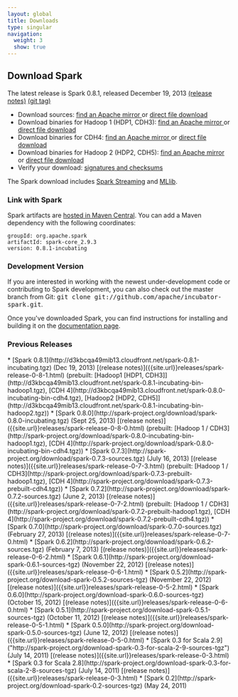```yaml
---
layout: global
title: Downloads
type: singular
navigation:
  weight: 3
  show: true
---
```


## Download Spark
The latest release is Spark 0.8.1, released December 19, 2013 [(release notes)]({{site.url}}releases/spark-release-0-8-1.html) [(git tag)](https://git-wip-us.apache.org/repos/asf?p=incubator-spark.git;a=tag;h=c5167141dcc3facd053778caa9dc795bc180026a)

* Download sources: 
<a href="http://www.apache.org/dyn/closer.cgi/incubator/spark/spark-0.8.1-incubating/spark-0.8.1-incubating.tgz" onClick="trackOutboundLink(this, 'Release Downlaod Links', 'apache_spark-0.8.1-incubating.tgz'); return false;"> find an Apache mirror </a>
or
<a href="http://d3kbcqa49mib13.cloudfront.net/spark-0.8.1-incubating.tgz" onClick="trackOutboundLink(this, 'Release Download Links', 'cloudfront_spark-0.8.1-incubating.tgz'); return false;"> direct file download </a>
* Download binaries for Hadoop 1 (HDP1, CDH3):
<a href="http://www.apache.org/dyn/closer.cgi/incubator/spark/spark-0.8.1-incubating/spark-0.8.1-incubating-bin-hadoop1.tgz" onClick="trackOutboundLink(this, 'Release Download Links', 'apache_spark-0.8.1-incubating-bin-hadoop1.tgz'); return false;"> find an Apache mirror </a>
or
<a href="http://d3kbcqa49mib13.cloudfront.net/spark-0.8.1-incubating-bin-hadoop1.tgz" onClick="trackOutboundLink(this, 'Release Download Links', 'cloudfront_spark-0.8.1-incubating-bin-hadoop1.tgz'); return false;"> direct file download </a>
* Download binaries for CDH4: 
<a href="http://www.apache.org/dyn/closer.cgi/incubator/spark/spark-0.8.1-incubating/spark-0.8.1-incubating-bin-cdh4.tgz" onClick="trackOutboundLink(this, 'Release Download Links', 'apache_spark-0.8.1-incubating-bin-cdh4.tgz'); return false;"> find an Apache mirror </a>
or 
<a href="http://d3kbcqa49mib13.cloudfront.net/spark-0.8.1-incubating-bin-cdh4.tgz" onClick="trackOutboundLink(this, 'Release Download Links', 'cloudfront_spark-0.8.1-incubating-bin-cdh4.tgz'); return false;"> direct file download </a>
* Download binaries for Hadoop 2 (HDP2, CDH5): 
<a href="http://www.apache.org/dyn/closer.cgi/incubator/spark/spark-0.8.1-incubating/spark-0.8.1-incubating-bin-hadoop2.tgz" onClick="trackOutboundLink(this, 'Release Download Links', 'apache_spark-0.8.1-incubating-bin-hadoop2.tgz'); return false;"> find an Apache mirror </a>
or 
<a href="http://d3kbcqa49mib13.cloudfront.net/spark-0.8.1-incubating-bin-hadoop2.tgz" onClick="trackOutboundLink(this, 'Release Download Links', 'cloudfront_spark-0.8.1-incubating-bin-hadoop2.tgz'); return false;"> direct file download </a>
* Verify your download: [signatures and checksums](http://www.apache.org/dist/incubator/spark/spark-0.8.1-incubating/)

<!--
The Spark download includes
<a href="{{site.url}}streaming/">Spark Streaming</a>,
<a href="{{site.url}}mllib/">MLlib</a>, and
<a href="{{site.graphx_url}}">GraphX</a>.
-->

The Spark download includes
<a href="{{site.url}}streaming/">Spark Streaming</a> and
<a href="{{site.url}}mllib/">MLlib</a>.

### Link with Spark
Spark artifacts are [hosted in Maven Central](http://search.maven.org/#browse%7C1686516968). You can add a Maven dependency with the following coordinates:

    groupId: org.apache.spark
    artifactId: spark-core_2.9.3
    version: 0.8.1-incubating

### Development Version
If you are interested in working with the newest under-development code or contributing to Spark development, you can also check out the master branch from Git: <tt>git clone git://github.com/apache/incubator-spark.git</tt>.

Once you've downloaded Spark, you can find instructions for installing and building it on the <a href="{{site.url}}documentation.html">documentation page</a>.

<h3 id="previous-releases">Previous Releases</h3>
* [Spark 0.8.1](http://d3kbcqa49mib13.cloudfront.net/spark-0.8.1-incubating.tgz) (Dec 19, 2013) [(release notes)]({{site.url}}releases/spark-release-0-8-1.html) (prebuilt: [Hadoop1 [HDP1, CDH3]](http://d3kbcqa49mib13.cloudfront.net/spark-0.8.1-incubating-bin-hadoop1.tgz), [CDH 4](http://d3kbcqa49mib13.cloudfront.net/spark-0.8.0-incubating-bin-cdh4.tgz), [Hadoop2 [HDP2, CDH5]](http://d3kbcqa49mib13.cloudfront.net/spark-0.8.1-incubating-bin-hadoop2.tgz)) 
* [Spark 0.8.0](http://spark-project.org/download/spark-0.8.0-incubating.tgz) (Sept 25, 2013) [(release notes)]({{site.url}}releases/spark-release-0-8-0.html) (prebuilt: [Hadoop 1 / CDH3](http://spark-project.org/download/spark-0.8.0-incubating-bin-hadoop1.tgz), [CDH 4](http://spark-project.org/download/spark-0.8.0-incubating-bin-cdh4.tgz)) 
* [Spark 0.7.3](http://spark-project.org/download/spark-0.7.3-sources.tgz) (July 16, 2013) [(release notes)]({{site.url}}releases/spark-release-0-7-3.html) (prebuilt:
[Hadoop 1 / CDH3](http://spark-project.org/download/spark-0.7.3-prebuilt-hadoop1.tgz), [CDH 4](http://spark-project.org/download/spark-0.7.3-prebuilt-cdh4.tgz)) 
* [Spark 0.7.2](http://spark-project.org/download/spark-0.7.2-sources.tgz) (June 2, 2013) [(release notes)]({{site.url}}releases/spark-release-0-7-2.html) (prebuilt: 
[Hadoop 1 / CDH3](http://spark-project.org/download/spark-0.7.2-prebuilt-hadoop1.tgz), [CDH 4](http://spark-project.org/download/spark-0.7.2-prebuilt-cdh4.tgz))
* [Spark 0.7.0](http://spark-project.org/download/spark-0.7.0-sources.tgz) (February 27, 2013) [(release notes)]({{site.url}}releases/spark-release-0-7-0.html)
* [Spark 0.6.2](http://spark-project.org/download/spark-0.6.2-sources.tgz) (February 7, 2013) [(release notes)]({{site.url}}releases/spark-release-0-6-2.html)
* [Spark 0.6.1](http://spark-project.org/download-spark-0.6.1-sources-tgz) (November 22, 2012) [(release notes)]({{site.url}}releases/spark-release-0-6-1.html)
* [Spark 0.5.2](http://spark-project.org/download-spark-0.5.2-sources-tgz) (November 22, 2012) [(release notes)]({{site.url}}releases/spark-release-0-5-2.html)
* [Spark 0.6.0](http://spark-project.org/download-spark-0.6.0-sources-tgz) (October 15, 2012) [(release notes)]({{site.url}}releases/spark-release-0-6-0.html)
* [Spark 0.5.1](http://spark-project.org/download-spark-0.5.1-sources-tgz) (October 11, 2012) [(release notes)]({{site.url}}releases/spark-release-0-5-1.html)
* [Spark 0.5.0](http://spark-project.org/download-spark-0.5.0-sources-tgz) (June 12, 2012) [(release notes)]({{site.url}}releases/spark-release-0-5-0.html)
* [Spark 0.3 for Scala 2.9]("http://spark-project.org/download-spark-0.3-for-scala-2-9-sources-tgz") (July 14, 2011) [(release notes)]({{site.url}}releases/spark-release-0-3.html)
* [Spark 0.3 for Scala 2.8](http://spark-project.org/download-spark-0.3-for-scala-2-8-sources-tgz) (July 14, 2011) [(release notes)]({{site.url}}releases/spark-release-0-3.html)
* [Spark 0.2](http://spark-project.org/download-spark-0.2-sources-tgz) (May 24, 2011)


